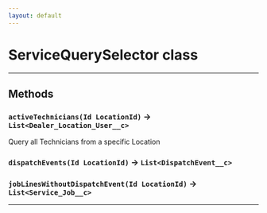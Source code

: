 ```yaml
---
layout: default
---
```

# ServiceQuerySelector class
---
## Methods
### `activeTechnicians(Id LocationId)` → `List<Dealer_Location_User__c>`

 Query all Technicians from a specific Location

### `dispatchEvents(Id LocationId)` → `List<DispatchEvent__c>`
### `jobLinesWithoutDispatchEvent(Id LocationId)` → `List<Service_Job__c>`
---
